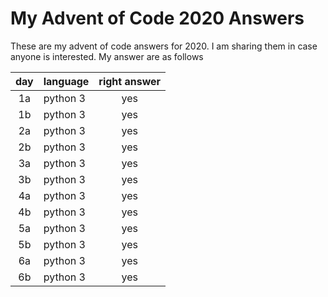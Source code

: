 # My Advent of Code 2020 Answers

These are my advent of code answers for 2020.  I am sharing them in case
anyone is interested.  My answer are as follows

| day | language | right answer |
|:---:|:---------|:------------:|
| 1a  | python 3 | yes          |
| 1b  | python 3 | yes          |
| 2a  | python 3 | yes          |
| 2b  | python 3 | yes          |
| 3a  | python 3 | yes          |
| 3b  | python 3 | yes          |
| 4a  | python 3 | yes          |
| 4b  | python 3 | yes          |
| 5a  | python 3 | yes          |
| 5b  | python 3 | yes          |
| 6a  | python 3 | yes          |
| 6b  | python 3 | yes          |


